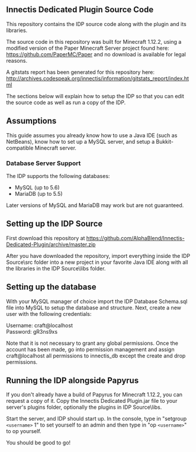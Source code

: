 ## Innectis Dedicated Plugin Source Code

This repository contains the IDP source code along with the plugin and its libraries.

The source code in this repository was built for Minecraft 1.12.2, using a modified version of the Paper Minecraft Server project found here: https://github.com/PaperMC/Paper and no download is available for legal reasons.

A gitstats report has been generated for this repository here: http://archives.codespeak.org/innectis/information/gitstats_report/index.html

The sections below will explain how to setup the IDP so that you can edit the source code as well as run a copy of the IDP.

## Assumptions

This guide assumes you already know how to use a Java IDE (such as NetBeans), know how to set up a MySQL server, and setup a Bukkit-compatible Minecraft server.

### Database Server Support

The IDP supports the following databases:

* MySQL (up to 5.6)
* MariaDB (up to 5.5)

Later versions of MySQL and MariaDB may work but are not guaranteed.

## Setting up the IDP Source

First download this repository at https://github.com/AlphaBlend/Innectis-Dedicated-Plugin/archive/master.zip

After you have downloaded the repository, import everything inside the IDP Source\src folder into a new project in your favorite Java IDE along with all the libraries in the IDP Source\libs folder.

## Setting up the database

With your MySQL manager of choice import the IDP Database Schema.sql file into MySQL to setup the database and structure. Next, create a new user with the following credentials:

Username: craft@localhost  
Password: gR3ns9xs

Note that it is not necessary to grant any global permissions. Once the account has been made, go into permission management and assign craft@localhost all permissions to innectis_db except the create and drop permissions.

## Running the IDP alongside Papyrus

If you don't already have a build of Papyrus for Minecraft 1.12.2, you can request a copy of it. Copy the Innectis Dedicated Plugin.jar file to your server's plugins folder, optionally the plugins in IDP Source\libs.

Start the server, and IDP should start up. In the console, type in "setgroup `<username>` 1" to set yourself to an admin and then type in "op `<username>`" to op yourself.

You should be good to go!